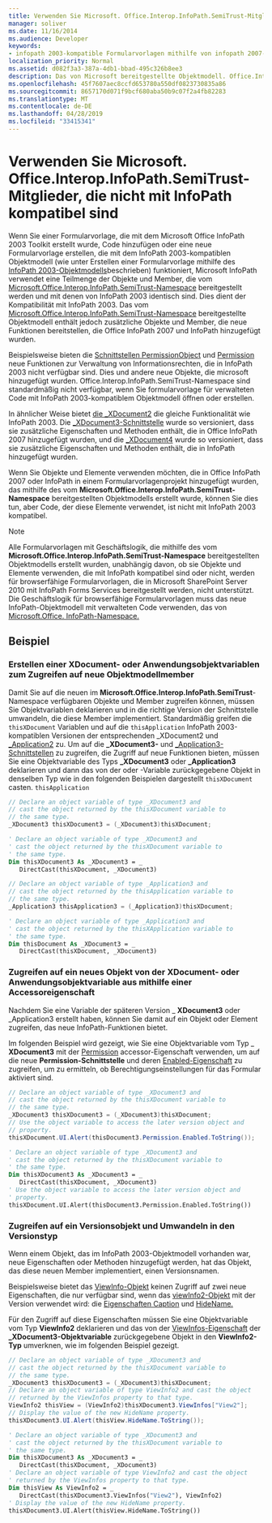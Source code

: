 ```yaml
---
title: Verwenden Sie Microsoft. Office.Interop.InfoPath.SemiTrust-Mitglieder, die nicht mit InfoPath kompatibel sind
manager: soliver
ms.date: 11/16/2014
ms.audience: Developer
keywords:
- infopath 2003-kompatible Formularvorlagen mithilfe von infopath 2007-Features
localization_priority: Normal
ms.assetid: d082f3a3-387a-4db1-bbad-495c326b8ee3
description: Das von Microsoft bereitgestellte Objektmodell. Office.Interop.InfoPath.SemiTrust-Namespace enthält Objekte und Member, die neue Funktionen bereitstellen, die Office InfoPath 2007 und InfoPath hinzugefügt wurden.
ms.openlocfilehash: 45f7607aec8ccfd653780a550df0823730835a86
ms.sourcegitcommit: 8657170d071f9bcf680aba50b9c07f2a4fb82283
ms.translationtype: MT
ms.contentlocale: de-DE
ms.lasthandoff: 04/28/2019
ms.locfileid: "33415341"
---
```

# <a name="use-microsoftofficeinteropinfopathsemitrust-members-not-compatible-with-infopath"></a>Verwenden Sie Microsoft. Office.Interop.InfoPath.SemiTrust-Mitglieder, die nicht mit InfoPath kompatibel sind

Wenn Sie einer Formularvorlage, die mit dem Microsoft Office InfoPath 2003 Toolkit erstellt wurde, Code hinzufügen oder eine neue Formularvorlage erstellen, die mit dem InfoPath 2003-kompatiblen Objektmodell (wie unter Erstellen einer Formularvorlage mithilfe des [InfoPath 2003-Objektmodells](how-to-create-a-form-template-using-the-infopath-2003-object-model.md)beschrieben) funktioniert, Microsoft InfoPath verwendet eine Teilmenge der Objekte und Member, die vom [Microsoft.Office.Interop.InfoPath.SemiTrust-Namespace](https://msdn.microsoft.com/library/Microsoft.Office.Interop.InfoPath.SemiTrust.aspx) bereitgestellt werden und mit denen von InfoPath 2003 identisch sind. Dies dient der Kompatibilität mit InfoPath 2003. Das vom [Microsoft.Office.Interop.InfoPath.SemiTrust-Namespace](https://msdn.microsoft.com/library/Microsoft.Office.Interop.InfoPath.SemiTrust.aspx) bereitgestellte Objektmodell enthält jedoch zusätzliche Objekte und Member, die neue Funktionen bereitstellen, die Office InfoPath 2007 und InfoPath hinzugefügt wurden. 
  
Beispielsweise bieten die [Schnittstellen PermissionObject](https://msdn.microsoft.com/library/Microsoft.Office.Interop.InfoPath.SemiTrust.PermissionObject.aspx) und [Permission](https://msdn.microsoft.com/library/Microsoft.Office.Interop.InfoPath.SemiTrust.Permission.aspx) neue Funktionen zur Verwaltung von Informationsrechten, die in InfoPath 2003 nicht verfügbar sind. Dies und andere neue Objekte, die microsoft hinzugefügt wurden. Office.Interop.InfoPath.SemiTrust-Namespace sind standardmäßig nicht verfügbar, wenn Sie formularvorlage für verwalteten Code mit InfoPath 2003-kompatiblem Objektmodell öffnen oder erstellen. 
  
In ähnlicher Weise bietet [die _XDocument2](https://msdn.microsoft.com/library/Microsoft.Office.Interop.InfoPath.SemiTrust._XDocument2.aspx) die gleiche Funktionalität wie InfoPath 2003. Die [_XDocument3-Schnittstelle](https://msdn.microsoft.com/library/Microsoft.Office.Interop.InfoPath.SemiTrust._XDocument3.aspx) wurde so versioniert, dass sie zusätzliche Eigenschaften und Methoden enthält, die in Office InfoPath 2007 hinzugefügt wurden, und die [_XDocument4](https://msdn.microsoft.com/library/Microsoft.Office.Interop.InfoPath.SemiTrust._XDocument4.aspx) wurde so versioniert, dass sie zusätzliche Eigenschaften und Methoden enthält, die in InfoPath hinzugefügt wurden. 
  
Wenn Sie Objekte und Elemente verwenden möchten, die in Office InfoPath 2007 oder InfoPath in einem Formularvorlagenprojekt hinzugefügt wurden, das mithilfe des vom **Microsoft.Office.Interop.InfoPath.SemiTrust-Namespace** bereitgestellten Objektmodells erstellt wurde, können Sie dies tun, aber Code, der diese Elemente verwendet, ist nicht mit InfoPath 2003 kompatibel. 
  
> [!NOTE]
> Alle Formularvorlagen mit Geschäftslogik, die mithilfe des vom **Microsoft.Office.Interop.InfoPath.SemiTrust-Namespace** bereitgestellten Objektmodells erstellt wurden, unabhängig davon, ob sie Objekte und Elemente verwenden, die mit InfoPath kompatibel sind oder nicht, werden für browserfähige Formularvorlagen, die in Microsoft SharePoint Server 2010 mit InfoPath Forms Services bereitgestellt werden, nicht unterstützt. Die Geschäftslogik für browserfähige Formularvorlagen muss das neue InfoPath-Objektmodell mit verwalteten Code verwenden, das von [Microsoft.Office. InfoPath-Namespace.](https://msdn.microsoft.com/library/Microsoft.Office.InfoPath.aspx) 
  
## <a name="example"></a>Beispiel

### <a name="creating-an-xdocument-or-application-object-variable-to-access-new-object-model-members"></a>Erstellen einer XDocument- oder Anwendungsobjektvariablen zum Zugreifen auf neue Objektmodellmember

Damit Sie auf die neuen im **Microsoft.Office.Interop.InfoPath.SemiTrust**-Namespace verfügbaren Objekte und Member zugreifen können, müssen Sie Objektvariablen deklarieren und in die richtige Version der Schnittstelle umwandeln, die diese Member implementiert. Standardmäßig greifen die `thisXDocument` Variablen und auf die `thisApplication` InfoPath 2003-kompatiblen  Versionen der entsprechenden _XDocument2 und [_Application2](https://msdn.microsoft.com/library/Microsoft.Office.Interop.InfoPath.SemiTrust._Application2.aspx) zu. Um auf die **_XDocument3-** und [_Application3-Schnittstellen](https://msdn.microsoft.com/library/Microsoft.Office.Interop.InfoPath.SemiTrust._Application3.aspx) zu zugreifen, die Zugriff auf neue Funktionen bieten, müssen Sie eine Objektvariable des Typs **_XDocument3** oder **_Application3** deklarieren und dann das von der oder -Variable zurückgegebene Objekt in denselben Typ wie in den folgenden Beispielen dargestellt `thisXDocument` casten. `thisApplication` 
  
```cs
// Declare an object variable of type _XDocument3 and
// cast the object returned by the thisXDocument variable to
// the same type.
_XDocument3 thisXDocument3 = (_XDocument3)thisXDocument;
```

```vb
' Declare an object variable of type _XDocument3 and
' cast the object returned by the thisXDocument variable to
' the same type.
Dim thisXDocument3 As _XDocument3 = _
   DirectCast(thisXDocument, _XDocument3)
```

```cs
// Declare an object variable of type _Application3 and
// cast the object returned by the thisApplication variable to
// the same type.
_Application3 thisApplication3 = (_Application3)thisXDocument;
```

```vb
' Declare an object variable of type _Application3 and
' cast the object returned by the thisXApplication variable to
' the same type.
Dim thisDocument As _XDocument3 = _
   DirectCast(thisXDocument, _XDocument3)
```

### <a name="accessing-a-new-object-from-the-xdocument-or-application-object-variable-using-an-accessor-property"></a>Zugreifen auf ein neues Objekt von der XDocument- oder Anwendungsobjektvariable aus mithilfe einer Accessoreigenschaft

Nachdem Sie eine Variable der späteren Version _ **XDocument3** oder _Application3 erstellt haben, können Sie damit auf ein Objekt oder Element zugreifen, das neue InfoPath-Funktionen bietet.  
  
Im folgenden Beispiel wird gezeigt, wie Sie eine Objektvariable vom Typ _ **XDocument3** mit der [Permission](https://msdn.microsoft.com/library/Microsoft.Office.Interop.InfoPath.SemiTrust._XDocument3.Permission.aspx) accessor-Eigenschaft verwenden, um auf die neue **Permission-Schnittstelle** und deren [Enabled-Eigenschaft](https://msdn.microsoft.com/library/Microsoft.Office.Interop.InfoPath.SemiTrust.Permission.Enabled.aspx) zu zugreifen, um zu ermitteln, ob Berechtigungseinstellungen für das Formular aktiviert sind. 
  
```cs
// Declare an object variable of type _XDocument3 and
// cast the object returned by the thisXDocument variable to
// the same type.
_XDocument3 thisXDocument3 = (_XDocument3)thisXDocument;
// Use the object variable to access the later version object and
// property.
thisXDocument.UI.Alert(thisDocument3.Permission.Enabled.ToString());
```

```vb
' Declare an object variable of type _XDocument3 and
' cast the object returned by the thisXDocument variable to
' the same type.
Dim thisXDocument3 As _XDocument3 = _
   DirectCast(thisXDocument, _XDocument3)
' Use the object variable to access the later version object and
' property.
thisXDocument.UI.Alert(thisDocument3.Permission.Enabled.ToString())
```

### <a name="accessing-a-versioned-object-and-casting-to-the-versioned-type"></a>Zugreifen auf ein Versionsobjekt und Umwandeln in den Versionstyp

Wenn einem Objekt, das im InfoPath 2003-Objektmodell vorhanden war, neue Eigenschaften oder Methoden hinzugefügt werden, hat das Objekt, das diese neuen Member implementiert, einen Versionsnamen.
  
Beispielsweise bietet das [ViewInfo-Objekt](https://msdn.microsoft.com/library/Microsoft.Office.Interop.InfoPath.SemiTrust.ViewInfo.aspx) keinen Zugriff auf zwei neue Eigenschaften, die nur verfügbar sind, wenn das [viewInfo2-Objekt](https://msdn.microsoft.com/library/Microsoft.Office.Interop.InfoPath.SemiTrust.ViewInfo2.aspx) mit der Version verwendet wird: die [Eigenschaften Caption](https://msdn.microsoft.com/library/Microsoft.Office.Interop.InfoPath.SemiTrust.ViewInfo2.Caption.aspx) und [HideName.](https://msdn.microsoft.com/library/Microsoft.Office.Interop.InfoPath.SemiTrust.ViewInfo2.HideName.aspx) 
  
Für den Zugriff auf diese Eigenschaften müssen Sie eine Objektvariable vom Typ **ViewInfo2** deklarieren und das von der [ViewInfos-Eigenschaft](https://msdn.microsoft.com/library/Microsoft.Office.Interop.InfoPath.SemiTrust._XDocument3.ViewInfos.aspx) der **_XDocument3-Objektvariable** zurückgegebene Objekt in den **ViewInfo2-Typ** umverknen, wie im folgenden Beispiel gezeigt. 
  
```cs
// Declare an object variable of type _XDocument3 and
// cast the object returned by the thisXDocument variable to
// the same type.
_XDocument3 thisXDocument3 = (_XDocument3)thisXDocument;
// Declare an object variable of type ViewInfo2 and cast the object 
// returned by the ViewInfos property to that type.
ViewInfo2 thisView = (ViewInfo2)thisXDocument3.ViewInfos["View2"];
// Display the value of the new HideName property.
thisXDocument3.UI.Alert(thisView.HideName.ToString());
```

```vb
' Declare an object variable of type _XDocument3 and
' cast the object returned by the thisXDocument variable to
' the same type.
Dim thisXDocument3 As _XDocument3 = _
   DirectCast(thisXDocument, _XDocument3)
' Declare an object variable of type ViewInfo2 and cast the object 
' returned by the ViewInfos property to that type.
Dim thisView As ViewInfo2 = _
   DirectCast(thisXDocument3.ViewInfos("View2"), ViewInfo2)
' Display the value of the new HideName property.
thisXDocument3.UI.Alert(thisView.HideName.ToString())
```


